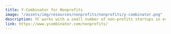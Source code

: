 ```yaml
---
title: Y-Combinator for Nonprofits
image: "/assets/img/resources/nonprofits/nonprofits/y-combinator.png"
description: YC works with a small number of non-profits startups in every batch, favoring those companies that strive to cover their operating costs by charging fees for the products & services they create rather than relying on donations.
link: https://www.ycombinator.com/nonprofits/
---
```

